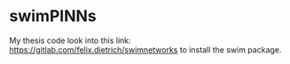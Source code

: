 # swimPINNs

My thesis code look into this link: https://gitlab.com/felix.dietrich/swimnetworks to install the swim package. 
